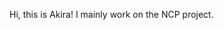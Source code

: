 Hi, this is Akira!
I mainly work on the NCP project.

<!---
akiranakatomi/akiranakatomi is a ✨ special ✨ repository because its `README.md` (this file) appears on your GitHub profile.
You can click the Preview link to take a look at your changes.
--->
